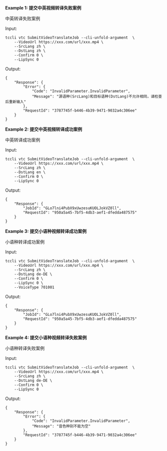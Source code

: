 **Example 1: 提交中英视频转译失败案例**

中英转译失败案例

Input: 

```
tccli vtc SubmitVideoTranslateJob --cli-unfold-argument  \
    --VideoUrl https://xxx.com/url/xxx.mp4 \
    --SrcLang zh \
    --DstLang zh \
    --Confirm 0 \
    --LipSync 0
```

Output: 
```
{
    "Response": {
        "Error": {
            "Code": "InvalidParameter.InvalidParameter",
            "Message": "源语种(SrcLang)和目标语种(DstLang)不允许相同，请检查后重新输入"
        },
        "RequestId": "3787745f-b446-4b39-9471-9032a4c306ee"
    }
}
```

**Example 2: 提交中英视频转译成功案例**

中英转译成功案例

Input: 

```
tccli vtc SubmitVideoTranslateJob --cli-unfold-argument  \
    --VideoUrl https://xxx.com/url/xxx.mp4 \
    --SrcLang zh \
    --DstLang en \
    --Confirm 0 \
    --LipSync 0
```

Output: 
```
{
    "Response": {
        "JobId": "GLo7lni4PubX9xUwzesuKUOLJokVZ0ll",
        "RequestId": "950a5a45-7bf5-4db3-aef1-dfedda487575"
    }
}
```

**Example 3: 提交小语种视频转译成功案例**

小语种转译成功案例

Input: 

```
tccli vtc SubmitVideoTranslateJob --cli-unfold-argument  \
    --VideoUrl https://xxx.com/url/xxx.mp4 \
    --SrcLang zh \
    --DstLang de-DE \
    --Confirm 0 \
    --LipSync 0 \
    --VoiceType 701001
```

Output: 
```
{
    "Response": {
        "JobId": "GLo7lni4PubX9xUwzesuKUOLJokVZ0ll",
        "RequestId": "950a5a45-7bf5-4db3-aef1-dfedda487575"
    }
}
```

**Example 4: 提交小语种视频转译失败案例**

小语种转译失败案例

Input: 

```
tccli vtc SubmitVideoTranslateJob --cli-unfold-argument  \
    --VideoUrl https://xxx.com/url/xxx.mp4 \
    --SrcLang zh \
    --DstLang de-DE \
    --Confirm 0 \
    --LipSync 0
```

Output: 
```
{
    "Response": {
        "Error": {
            "Code": "InvalidParameter.InvalidParameter",
            "Message": "音色种别不能为空"
        },
        "RequestId": "3787745f-b446-4b39-9471-9032a4c306ee"
    }
}
```

